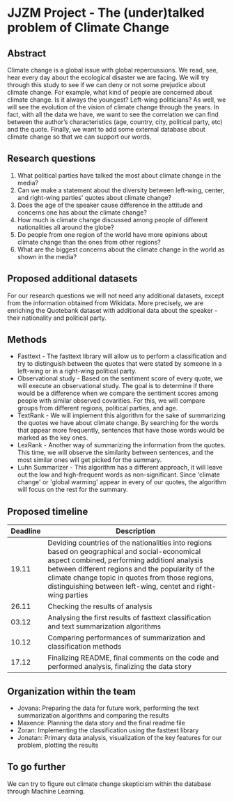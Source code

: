 # JJZM Project - The (under)talked problem of Climate Change

## Abstract

Climate change is a global issue with global repercussions. We read, see, hear every day about the ecological disaster we are facing. 
We will try through this study to see if we can deny or not some prejudice about climate change. For example, what kind of people are concerned about climate change. Is it always the youngest? Left-wing politicians? 
As well, we will see the evolution of the vision of climate change through the years. In fact, with all the data we have, we want to see the correlation we can find between the author’s characteristics (age, country, city, political party, etc) and the quote.
Finally, we want to add some external database about climate change so that we can support our words.
## Research questions

1. What political parties have talked the most about climate change in the media?
2. Can we make a statement about the diversity between left-wing, center,  and right-wing parties' quotes about climate change?
3. Does the age of the speaker cause difference in the attitude and concerns one has about the climate change?
4. How much is climate change discussed among people of different nationalities all around the globe?
5. Do people from one region of the world have more opinions about climate change than the ones from other regions?
6. What are the biggest concerns about the climate change in the world as shown in the media?

## Proposed additional datasets

For our research questions we will not need any additional datasets, except from the information obtained from Wikidata. More precisely, we are enriching the Quotebank dataset with additional data about the speaker - their nationality and political party.

## Methods

- Fasttext - The fasttext library will allow us to perform a classification and try to distinguish between the quotes that were stated by someone in a left-wing or in a right-wing political party.
- Observational study - Based on the sentiment score of every quote, we will execute an observational study. The goal is to determine if there would be a difference when we compare the sentiment scores among people with similar observed covarities. For this, we will compare groups from different regions, political parties, and age.
- TextRank - We will implement this algorithm for the sake of summarizing the quotes we have about climate change. By searching for the words that appear more frequently, sentences that have those words would be marked as the key ones.
- LexRank - Another way of summarizing the information from the quotes. This time, we will observe the similarity between sentences, and the most similar ones will get picked for the summary.
- Luhn Summarizer - This algorithm has a different approach, it will leave out the low and high-frequent words as non-significant. Since 'climate change' or 'global warming' appear in every of our quotes, the algorithm will focus on the rest for the summary.

## Proposed timeline

| Deadline | Description                                                                                                                                                                                                                                                                                                  |
|----------|--------------------------------------------------------------------------------------------------------------------------------------------------------------------------------------------------------------------------------------------------------------------------------------------------------------|
| 19.11    | Deviding countries of the nationalities into regions based on geographical and social-economical aspect combined, performing additionl analysis between different regions and the popularity of the climate change topic in quotes from those regions, distinguishing between left-wing, centet and right-wing parties |
| 26.11    | Checking the results of analysis                                                                                                                                                                                                                                                                             |
| 03.12    | Analysing the first results of fasttext classification and text summarization algorithms                                                                                                                                                                                                                     |
| 10.12    | Comparing performances of summarization and classification methods                                                                                                                                                                                                                                           |
| 17.12    | Finalizing README, final comments on the code and performed analysis, finalizing the data story                                                                                                                                                                                                              |

## Organization within the team

- Jovana: Preparing the data for future work, performing the text summarization algorithms and comparing the results
- Maxence: Planning the data story and the final readme file
- Zoran: Implementing the classification using the fasttext library
- Jonatan: Primary data analysis, visualization of the key features for our problem, plotting the results

## To go further

 We can try to figure out climate change skepticism within the database through Machine Learning.


